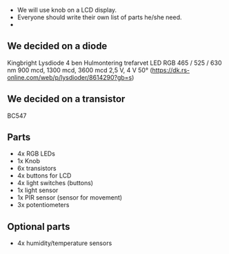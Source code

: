 - We will use knob on a LCD display.
- Everyone should write their own list of parts he/she need.
- 

## We decided on a diode
Kingbright Lysdiode 4 ben Hulmontering trefarvet LED RGB 465 / 525 / 630 nm 900 mcd, 1300 mcd, 3600 mcd 2,5 V, 4 V 50°
(https://dk.rs-online.com/web/p/lysdioder/8614290?gb=s)

## We decided on a transistor
BC547

## Parts
- 4x RGB LEDs 
- 1x Knob
- 6x transistors
- 4x buttons for LCD
- 4x light switches (buttons)
- 1x light sensor
- 1x PIR sensor (sensor for movement)
- 3x potentiometers

## Optional parts
- 4x humidity/temperature sensors
